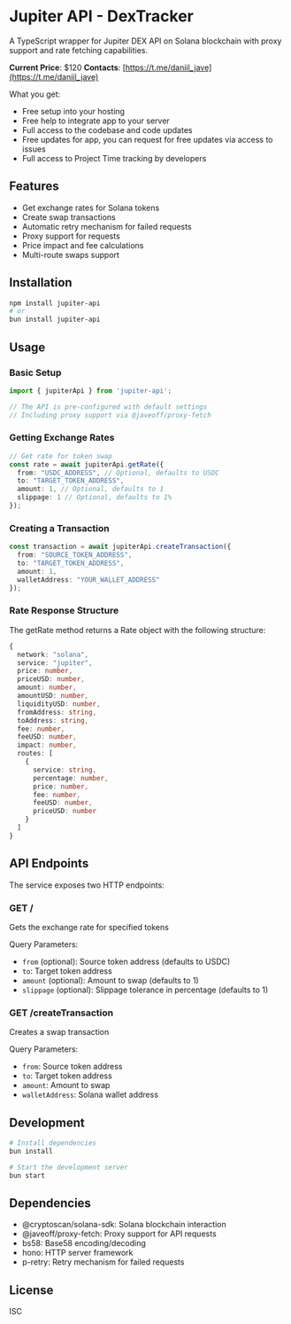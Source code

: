 # Jupiter API - DexTracker

A TypeScript wrapper for Jupiter DEX API on Solana blockchain with proxy support and rate fetching capabilities.

**Current Price**: $120
**Contacts**: [https://t.me/daniil_jave](https://t.me/daniil_jave)

What you get:

- Free setup into your hosting
- Free help to integrate app to your server
- Full access to the codebase and code updates
- Free updates for app, you can request for free updates via access to issues
- Full access to Project Time tracking by developers

## Features

- Get exchange rates for Solana tokens
- Create swap transactions
- Automatic retry mechanism for failed requests
- Proxy support for requests
- Price impact and fee calculations
- Multi-route swaps support

## Installation

```bash
npm install jupiter-api
# or
bun install jupiter-api
```

## Usage

### Basic Setup

```typescript
import { jupiterApi } from 'jupiter-api';

// The API is pre-configured with default settings
// Including proxy support via @javeoff/proxy-fetch
```

### Getting Exchange Rates

```typescript
// Get rate for token swap
const rate = await jupiterApi.getRate({
  from: "USDC_ADDRESS", // Optional, defaults to USDC
  to: "TARGET_TOKEN_ADDRESS",
  amount: 1, // Optional, defaults to 1
  slippage: 1 // Optional, defaults to 1%
});
```

### Creating a Transaction

```typescript
const transaction = await jupiterApi.createTransaction({
  from: "SOURCE_TOKEN_ADDRESS",
  to: "TARGET_TOKEN_ADDRESS",
  amount: 1,
  walletAddress: "YOUR_WALLET_ADDRESS"
});
```

### Rate Response Structure

The getRate method returns a Rate object with the following structure:

```typescript
{
  network: "solana",
  service: "jupiter",
  price: number,
  priceUSD: number,
  amount: number,
  amountUSD: number,
  liquidityUSD: number,
  fromAddress: string,
  toAddress: string,
  fee: number,
  feeUSD: number,
  impact: number,
  routes: [
    {
      service: string,
      percentage: number,
      price: number,
      fee: number,
      feeUSD: number,
      priceUSD: number
    }
  ]
}
```

## API Endpoints

The service exposes two HTTP endpoints:

### GET /
Gets the exchange rate for specified tokens

Query Parameters:
- `from` (optional): Source token address (defaults to USDC)
- `to`: Target token address
- `amount` (optional): Amount to swap (defaults to 1)
- `slippage` (optional): Slippage tolerance in percentage (defaults to 1)

### GET /createTransaction
Creates a swap transaction

Query Parameters:
- `from`: Source token address
- `to`: Target token address
- `amount`: Amount to swap
- `walletAddress`: Solana wallet address

## Development

```bash
# Install dependencies
bun install

# Start the development server
bun start
```

## Dependencies

- @cryptoscan/solana-sdk: Solana blockchain interaction
- @javeoff/proxy-fetch: Proxy support for API requests
- bs58: Base58 encoding/decoding
- hono: HTTP server framework
- p-retry: Retry mechanism for failed requests

## License

ISC
